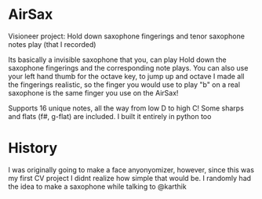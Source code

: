 # AirSax
Visioneer project: Hold down saxophone fingerings and tenor saxophone notes play (that I recorded)

Its basically a invisible saxophone that you, can play
Hold down the saxophone fingerings and the corresponding note plays. You can also use your left hand thumb for the octave key, to jump up and octave
I made all the fingerings realistic, so the finger you would use to play "b" on a real saxophone is the same finger you use on the AirSax!


Supports 16 unique notes, all the way from low D to high C! Some sharps and flats (f#, g-flat) are included.
I built it entirely in python too

# History
I was originally going to make a face anyonyomizer, however, since this was my first CV project I didnt realize how simple that would be. I randomly had the idea to make a saxophone while talking to @karthik
 
